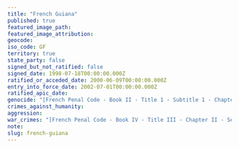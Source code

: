 ```yaml
---
title: "French Guiana"
published: true
featured_image_path:
featured_image_attribution:
geocode:
iso_code: GF
territory: true
state_party: false
signed_but_not_ratified: false
signed_date: 1998-07-18T00:00:00.000Z
ratified_or_acceded_date: 2000-06-09T00:00:00.000Z
entry_into_force_date: 2002-07-01T00:00:00.000Z
ratified_apic_date:
genocide: "[French Penal Code - Book II - Title 1 - Subtitle 1 - Chapter 1 - Article 211-1](https://iccdb.hrlc.net/data/doc/174/keyword/46/)"
crimes_against_humanity:
aggression:
war_crimes: "[French Penal Code - Book IV - Title III - Chapter II - Section II - Article 432-4](https://iccdb.hrlc.net/data/doc/174/keyword/145/)"
note:
slug: french-guiana
---
```

